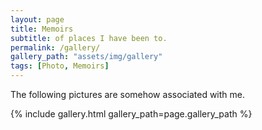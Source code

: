 ```yaml
---
layout: page
title: Memoirs
subtitle: of places I have been to.
permalink: /gallery/
gallery_path: "assets/img/gallery"
tags: [Photo, Memoirs]
---
```


The following pictures are somehow associated with me.


{% include gallery.html gallery_path=page.gallery_path %}